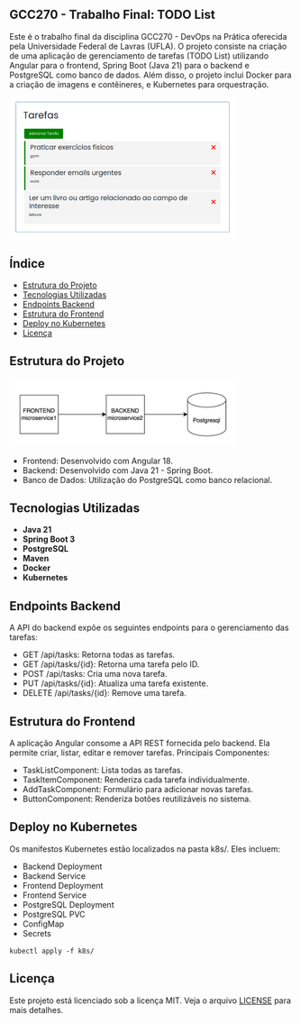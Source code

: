 ## GCC270 - Trabalho Final: TODO List

Este é o trabalho final da disciplina GCC270 - DevOps na Prática oferecida pela Universidade Federal de Lavras (UFLA). O projeto consiste na criação de uma aplicação de gerenciamento de tarefas (TODO List) utilizando Angular para o frontend, Spring Boot (Java 21) para o backend e PostgreSQL como banco de dados. Além disso, o projeto inclui Docker para a criação de imagens e contêineres, e Kubernetes para orquestração.

<img src="./images/todo-img.png" alt="example img" style="width: 400px; height: auto; max-width: 100%;">

## Índice

- [Estrutura do Projeto](#estrutura-do-projeto)
- [Tecnologias Utilizadas](#tecnologias-utilizadas)
- [Endpoints Backend](#endpoints-backend)
- [Estrutura do Frontend](#estrutura-do-frontend)
- [Deploy no Kubernetes](#deploy-no-kubernetes)
- [Licença](#licença)


## Estrutura do Projeto

<img src="./images/arq-img.png" alt="example img" style="width: 400px; height: auto; max-width: 100%;">

- Frontend: Desenvolvido com Angular 18.
- Backend: Desenvolvido com Java 21 - Spring Boot.
- Banco de Dados: Utilização do PostgreSQL como banco relacional.

## Tecnologias Utilizadas

- **Java 21**
- **Spring Boot 3**
- **PostgreSQL**
- **Maven**
- **Docker**
- **Kubernetes**

## Endpoints Backend

A API do backend expõe os seguintes endpoints para o gerenciamento das tarefas:

- GET /api/tasks: Retorna todas as tarefas.
- GET /api/tasks/{id}: Retorna uma tarefa pelo ID.
- POST /api/tasks: Cria uma nova tarefa.
- PUT /api/tasks/{id}: Atualiza uma tarefa existente.
- DELETE /api/tasks/{id}: Remove uma tarefa.

## Estrutura do Frontend

A aplicação Angular consome a API REST fornecida pelo backend. Ela permite criar, listar, editar e remover tarefas.
Principais Componentes:

- TaskListComponent: Lista todas as tarefas.
- TaskItemComponent: Renderiza cada tarefa individualmente.
- AddTaskComponent: Formulário para adicionar novas tarefas.
- ButtonComponent: Renderiza botões reutilizáveis no sistema.

## Deploy no Kubernetes

Os manifestos Kubernetes estão localizados na pasta k8s/. Eles incluem:

- Backend Deployment
- Backend Service
- Frontend Deployment
- Frontend Service
- PostgreSQL Deployment
- PostgreSQL PVC
- ConfigMap 
- Secrets 

~~~
kubectl apply -f k8s/
~~~

## Licença

Este projeto está licenciado sob a licença MIT. Veja o arquivo [LICENSE](LICENSE) para mais detalhes.
